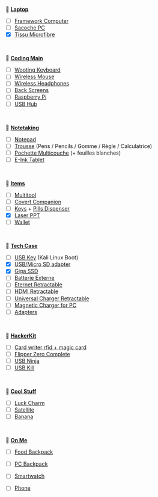 🔸 <u>**Laptop**</u>
- [ ] [Framework Computer](https://frame.work)
- [ ] [Sacoche PC](https://www.amazon.fr/dp/B08T5Y8G4M?th=1)
- [x] [Tissu Microfibre](https://www.amazon.fr/dp/B07TV4VZBP)

<br>

🔸 <u>**Coding Main**</u>
- [ ] [Wooting Keyboard](https://next.wooting.io/wooting-60he)
- [ ] [Wireless Mouse]()
- [ ] [Wireless Headphones](https://www.amazon.fr/dp/B09ZLRCH1H)
- [ ] [Back Screens]()
- [ ] [Raspberry Pi]()
- [ ] [USB Hub]()

<br>

🔸 <u>**Notetaking**</u>
- [ ] [Notepad]()
- [ ] [Trousse]() (Pens / Pencils / Gomme / Règle / Calculatrice)
- [ ] [Pochette Multicouche]() (+ feuilles blanches)
- [ ] [E-Ink Tablet]()

<br>

🔸 <u>**Items**</u>
- [ ] [Multitool](https://www.leatherman.com/fr_FR/signal-439.html)
- [ ] [Covert Companion](https://covertinstruments.com)
- [ ] [Keys]() + [Pills Dispenser](https://amzn.to/2QqDyEm)
- [x] [Laser PPT](https://www.amazon.fr/dp/B07QTJJVXX/)
- [ ] [Wallet](https://ridgewallet.eu)

<br>

🔸 <u>**Tech Case**</u>
- [ ] [USB Key]() (Kali Linux Boot)
- [x] [USB/Micro SD adapter]()
- [x] [Giga SSD]()
- [ ] [Batterie Externe]()
- [ ] [Eternet Retractable]()
- [ ] [HDMI Retractable]()
- [ ] [Universal Charger Retractable]()
- [ ] [Magnetic Charger for PC](https://amzn.to/3ekswbX)
- [ ] [Adapters]()

<br>

🔸 <u>**HackerKit**</u>
- [ ] [Card writer rfid + magic card]()
- [ ] [Flipper Zero Complete](https://lab401.com/products/flipper-zero)
- [ ] [USB Ninja](https://lab401.com/products/usbninja)
- [ ] [USB Kill](https://lab401.com/products/usbkill-v4-pro-kit)

<br>

🔸 <u>**Cool Stuff**</u>
- [ ] [Luck Charm](https://www.etsy.com/listing/720653459/yes-or-no-lovecraft-coin-collectible)
- [ ] [Satellite](https://www.zsa.io/satellite/)
- [ ] [Banana](https://www.lttstore.com/products/banana-for-scale?variant=39521821917287)

<br>

🔸 <u>**On Me**</u>
- [ ] [Food Backpack]()
- [ ] [PC Backpack]()
- [ ] [Smartwatch]()
- [ ] [Phone]()


